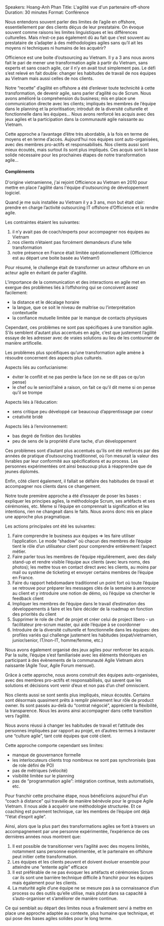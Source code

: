 Speakers: Hoang-Anh Phan
Title: L'agilité vue d'un partenaire off-shore
Duration: 30 minutes
Format: Conférence

Nous entendons souvent parler des limites de l’agile en offshore, essentiellement par des clients déçus de leur prestataire.
On évoque souvent comme raisons les limites linguistiques et les différences culturelles.
Mais n’est-ce pas également dû au fait que c’est souvent au prestataire de s’adapter à des méthodologies agiles sans qu’il ait les moyens ni techniques ni humains de les acquérir?

Officience est une boite d’outsourcing au Vietnam.
Il y a 3 ans nous avons fait le pari de mener une transformation agile à partir du Vietnam, sans experts et sans coach agile, car il n’y en avait tout simplement pas.
Le défi s’est relevé en fait double: changer les habitudes de travail de nos équipes au Vietnam mais aussi celles de nos clients.

Notre “recette” d’agilité en offshore a été d’enlever toute technicité à cette transformation, de devenir agile, sans parler d’agilité ou de Scrum.
Nous avons amélioré la comprehension du business; mis en place une communication directe avec les clients; impliqués les membres de l’équipe dans le planning et la prioritisation;  introduit de la diversité culturelle et fonctionnelle dans les équipes...
Nous avons renforcé les acquis avec des jeux agiles et la participation dans la communauté agile naissante au Vietnam.

Cette approche a l’avantage d’être très abordable, à la fois en terme de moyens et en terme d’accès.
Aujourd’hui nos équipes sont auto-organisées, avec des membres pro-actifs et responsabilisés.
Nos clients aussi sont mieux écoutés, mais surtout ils sont plus impliqués.
Ces acquis sont la base solide nécessaire pour les prochaines étapes de notre transformation agile...

#### Compléments
D'origine vietnamienne, j'ai rejoint Officience au Vietnam en 2010 pour mettre en place l'agilité dans l'équipe d'outsourcing de développement logiciel.

Quand je me suis installée au Vietnam  il y a 3 ans, mon but était clair: prendre en charge l’activité outsourcing IT offshore d’Officience et la rendre agile.

Les contraintes étaient les suivantes:
1. il n’y avait pas de coach/experts pour accompagner nos équipes au Vietnam
2. nos clients n’étaient pas forcément demandeurs d’une telle transformation
3. notre présence en France était limitée opérationnellement (Officience est au départ une boite basée au Vietnam!)

Pour résumé, le challenge était de transformer un acteur offshore en un acteur agile en évitant de parler d’agilité.

L’importance de la communication et des interactions en agile met en exergue des problèmes liés à l’offshoring qui se concoivent assez facilement:

- la distance et le décalage horaire
- la langue, que ce soit le niveau de maîtrise ou l’interprétation contextuelle
- la confiance mutuelle limitée par le manque de contacts physiques

Cependant, ces problèmes ne sont pas spécifiques à une transition agile.
S’ils semblent d’autant plus accentués en agile, c’est que justement l’agilité essaye de les adresser avec de vraies solutions au lieu de les contourner de manière artificelle.

Les problèmes plus spcéifiques qu’une transformation agile amène à résoudre concernent des aspects plus culturels.

Aspects liés au confucianisme:

- éviter le conflit et ne pas perdre la face (on ne se dit pas ce qu’on pense)
- le chef ou le senior/l’aîné a raison, on fait ce qu’il dit meme si on pense qu’il se trompe

Aspects liés à l’éducation:

- sens critique peu développé car beaucoup d’apprentissage par coeur
- créativité bridé

Aspects liés à l’environnement:

- bas degré de finition des livrables
- peu de sens de la propriété d’une tache, d’un développement

Ces problèmes sont d’autant plus accentués qu’ils ont été renforcés par des années de pratique d’outsourcing traditionnel, où l’on mesurait la valeur des livrables par leur conformité aux spécifications et au process.
Les personnes expérimentées ont ainsi beaucoup plus à réapprendre que de jeunes diplomés.

Enfin, côté client également, il fallait se défaire des habitudes de travail et accompagner nos clients dans ce changement.

Notre toute première approche a été d’essayer de poser les bases : expliquer les principes agiles, la méthodologie Scrum, ses artéfacts et ses cérémonies, etc.
Meme si l’équipe en comprennait la signification et les intentions, rien ne changeait dans le faits.
Nous avons donc mis en place une approche plus pragmatique.

Les actions principales ont été les suivantes:

1. Faire comprendre le business aux équipes => les faire utiliser l’application.
Le mode “shadow” où chacun des membres de l’équipe tient le rôle d’un utilisateur client pour comprendre entièrement l’aspect métier.
2. Faire parler tous les membres de l’équipe régulièrement, avec des daily stand-up et rendre visible l’équipe aux clients (avec leurs noms, des photos); les mettre tous en contact direct avec les clients, au moins par mail ou système de ticketing et envoyer certains membres de l’équipe en France.
3. Faire du rapport hebdomadare traditionnel un point fort où toute l’équipe se retrouve pour préparer les messages clés de la semaine à annoncer au client et y introduire une notion de démo, où l’équipe va chercher le feedback client
4. Impliquer les membres de l’équipe dans le travail d’estimation des développements à faire et les faire décider de la roadmap en fonction des priorités du client
5. Supprimer le role de chef de projet et créer celui de project libero - un facilitateur pre-scrum master, qui aide l’équipe à se coordonner
6. Introduire de la diversité culturelle et fonctionnelle dans les équipes: des profiles variés qui challenge justement les habitudes (expat/vietnamien, junior/senior, IT/non-IT, homme/femme, etc.)

Nous avons également organisé des jeux agiles pour renforcer les acquis.
Par la suite, l’équipe s’est familiarisée avec les éléments théoriques en participant à des évènements de la communauté Agile Vietnam alors naissante (Agile Tour, Agile Forum mensuel).

Grâce à cette approche, nous avons construit des équipes auto-organisées, avec des membres pro-actifs et responsabilisés, qui savent que les solutions et décisions vont venir d’eux et non pas d’un chef omniscient.

Nos clients aussi se sont sentis plus impliqués, mieux écoutés.
Certains sont désormais quasiment prêts à remplir pleinement leur rôle de product owner. Ils sont passés au-delà du “contrat négocié”, apprécient la fléxibilité, la transparence. Nous les avons ainsi accompagner dans cette transition vers l’agilité.

Nous avons réussi à changer les habitudes de travail et l’attitude des personnes impliquées par rapport au projet, en d’autres termes à instaurer une “culture agile”, tant coté équipes que coté client.

Cette approche comporte cependant ses limites:

- manque de gouvernance formelle
- les interlocuteurs clients trop nombreux ne sont pas synchronisés (pas de role défini de PO)
- pas de métriques (vélocité)
- visibilité limitée sur le planning
- pas de “programmation agile”: intégration continue, tests automatisés, etc.

Pour franchir cette prochaine étape, nous bénéficions aujourd’hui d’un “coach à distance” qui travaille de manière bénévole pour le groupe Agile Vietnam.
Il nous aide à acquérir une méthodologie structurée.
Et ce coaching est purement technique, car les membres de l’équipe ont déjà “l’état d’esprit agile”.

Ainsi, alors que la plus part des transformations agiles se font à travers un accompagnement par une personne expérimentée, l’expérience de ces dernières années nous montrent que:

1. Il est possible de transitionner vers l’agilité avec des moyens limités, notamment sans personne expérimentée, et le partenaire en offshore peut initier cette transformation.
2. Les équipes et les clients peuvent et doivent évoluer ensemble pour atteindre une “entente agile” efficace
3. Il est préférable de ne pas évoquer les artéfacts et cérémonies Scrum car ils sont une barrière technique difficile à franchir pour les équipes mais également pour les clients.
4. La maturité agile d’une équipe ne se mesure pas à sa connaissance d’un process ou des outils qu’elle utilise, mais plutot dans sa capacité à s’auto-organiser et s’améliorer de manière continue.

Ce qui semblait au départ des limites nous a finalement servi à mettre en place une approche adaptée au contexte, plus humaine que technique, et qui pose des bases agiles solides pour le long terme.
